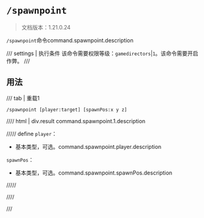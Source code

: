 # `/spawnpoint`

> 文档版本：1.21.0.24

`/spawnpoint`命令command.spawnpoint.description

/// settings | 执行条件
该命令需要权限等级：`gamedirectors`|`1`。该命令需要开启作弊。
///

## 用法

/// tab | 重载1
```mcfunction
/spawnpoint [player:target] [spawnPos:x y z]
```

//// html | div.result
command.spawnpoint.1.description

///// define
`player`：<!-- md:samp target -->

- 基本类型，可选。command.spawnpoint.player.description

`spawnPos`：<!-- md:samp x y z -->

- 基本类型，可选。command.spawnpoint.spawnPos.description


/////

////

///
